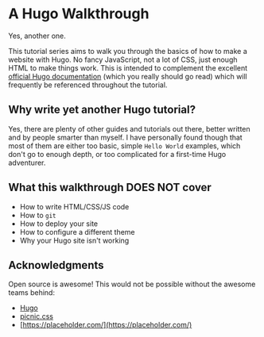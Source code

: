 # A Hugo Walkthrough

Yes, another one.

This tutorial series aims to walk you through the basics of how to make a website with Hugo. No fancy JavaScript, not a lot of CSS, just enough HTML to make things work. This is intended to complement the excellent [official Hugo documentation](https://gohugo.io/) (which you really should go read) which will frequently be referenced throughout the tutorial.

## Why write yet another Hugo tutorial?

Yes, there are plenty of other guides and tutorials out there, better written and by people smarter than myself. I have personally found though that most of them are either too basic, simple `Hello World` examples, which don't go to enough depth, or too complicated for a first-time Hugo adventurer.

## What this walkthrough DOES NOT cover

* How to write HTML/CSS/JS code
* How to `git`
* How to deploy your site
* How to configure a different theme
* Why your Hugo site isn't working

## Acknowledgments

Open source is awesome! This would not be possible without the awesome teams behind:

* [Hugo](https://gohugo.io/) 
* [picnic.css](https://picnicss.com/)
* [https://placeholder.com/](https://placeholder.com/)